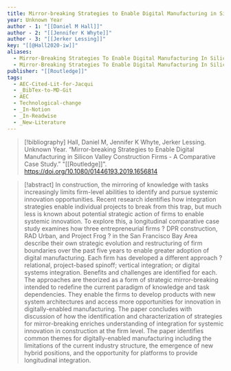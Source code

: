 ```yaml
---
title: Mirror-breaking Strategies to Enable Digital Manufacturing in Silicon Valley Construction Firms -  A Comparative Case Study
year: Unknown Year
author - 1: "[[Daniel M Hall]]"
author - 2: "[[Jennifer K Whyte]]"
author - 3: "[[Jerker Lessing]]"
key: "[[@Hall2020-iw]]"
aliases:
  - Mirror-Breaking Strategies To Enable Digital Manufacturing In Silicon Valley Construction Firms - A Comparative Case Study
  - Mirror-Breaking Strategies To Enable Digital Manufacturing In Silicon Valley Construction Firms
publisher: "[[Routledge]]"
tags:
  - AEC-Cited-Lit-for-Jacqui
  - _BibTex-to-MD-Git
  - AEC
  - Technological-change
  - _In-Notion
  - _In-Readwise
  - _New-Literature
---
```


> [!bibliography]
> Hall, Daniel M, Jennifer K Whyte, Jerker Lessing. Unknown Year. “Mirror-breaking Strategies to Enable Digital Manufacturing in Silicon Valley Construction Firms -  A Comparative Case Study.” "[[Routledge]]". https://doi.org/10.1080/01446193.2019.1656814

> [!abstract]
> In construction, the mirroring of knowledge with tasks increasingly limits firm-level abilities to identify and pursue systemic innovation opportunities. Recent research identifies how integration strategies enable individual projects to break from this trap, but much less is known about potential strategic action of firms to enable systemic innovation. To explore this, a longitudinal comparative case study examines how three entrepreneurial firms ? DPR construction, RAD Urban, and Project Frog ? in the San Francisco Bay Area describe their own strategic evolution and restructuring of firm boundaries over the past five years to enable greater adoption of digital manufacturing. Each firm has developed a different approach ? relational, project-based spinoff; vertical integration; or digital systems integration. Benefits and challenges are identified for each. The approaches are theorized as a form of strategic mirror-breaking intended to redefine the current paradigm of knowledge and task dependencies. They enable the firms to develop products with new system architectures and access more opportunities for innovation in digitally-enabled manufacturing. The paper concludes with discussion of how the identification and characterization of strategies for mirror-breaking enriches understanding of integration for systemic innovation in construction at the firm level. The paper identifies common themes for digitally-enabled manufacturing including the limitations of the current industry structure, the emergence of new hybrid positions, and the opportunity for platforms to provide longitudinal integration.